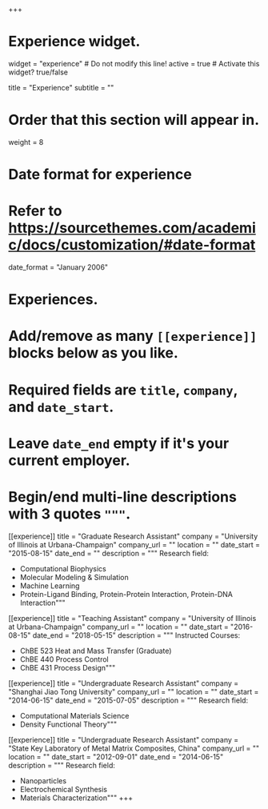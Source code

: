 +++
# Experience widget.
widget = "experience"  # Do not modify this line!
active = true  # Activate this widget? true/false

title = "Experience"
subtitle = ""

# Order that this section will appear in.
weight = 8

# Date format for experience
#   Refer to https://sourcethemes.com/academic/docs/customization/#date-format
date_format = "January 2006"

# Experiences.
#   Add/remove as many `[[experience]]` blocks below as you like.
#   Required fields are `title`, `company`, and `date_start`.
#   Leave `date_end` empty if it's your current employer.
#   Begin/end multi-line descriptions with 3 quotes `"""`.
[[experience]]
  title = "Graduate Research Assistant"
  company = "University of Illinois at Urbana-Champaign"
  company_url = ""
  location = ""
  date_start = "2015-08-15"
  date_end = ""
  description = """
  Research field: 

  * Computational Biophysics
  * Molecular Modeling & Simulation
  * Machine Learning
  * Protein-Ligand Binding, Protein-Protein Interaction, Protein-DNA Interaction"""

[[experience]]
  title = "Teaching Assistant"
  company = "University of Illinois at Urbana-Champaign"
  company_url = ""
  location = ""
  date_start = "2016-08-15"
  date_end = "2018-05-15"
  description = """
  Instructed Courses: 

  * ChBE 523 Heat and Mass Transfer (Graduate)
  * ChBE 440 Process Control
  * ChBE 431 Process Design"""

[[experience]]
  title = "Undergraduate Research Assistant"
  company = "Shanghai Jiao Tong University"
  company_url = ""
  location = ""
  date_start = "2014-06-15"
  date_end = "2015-07-05"
  description = """
  Research field:

  * Computational Materials Science
  * Density Functional Theory"""

[[experience]]
  title = "Undergraduate Research Assistant"
  company = "State Key Laboratory of Metal Matrix Composites, China"
  company_url = ""
  location = ""
  date_start = "2012-09-01"
  date_end = "2014-06-15"
  description = """
  Research field:

  * Nanoparticles
  * Electrochemical Synthesis
  * Materials Characterization"""
+++
